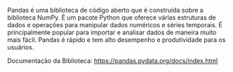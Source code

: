Pandas é uma biblioteca de código aberto que é construída sobre a biblioteca NumPy. É um pacote Python que oferece várias estruturas de dados e operações para manipular dados numéricos e séries temporais. É principalmente popular para importar e analisar dados de maneira muito mais fácil. Pandas é rápido e tem alto desempenho e produtividade para os usuários.


Documentação da Biblioteca:
https://pandas.pydata.org/docs/index.html